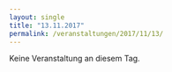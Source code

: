 ```yaml
---
layout: single
title: "13.11.2017"
permalink: /veranstaltungen/2017/11/13/
---
```


Keine Veranstaltung an diesem Tag.
